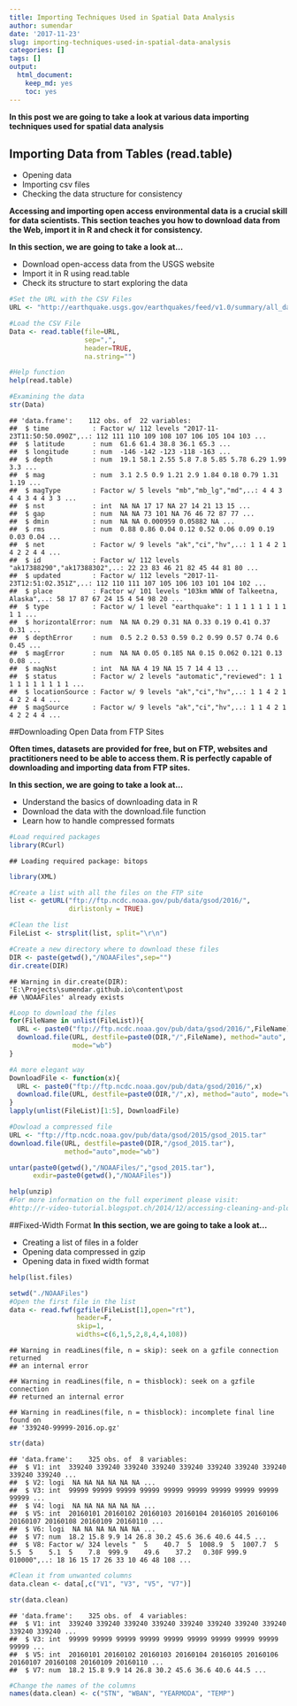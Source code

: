```yaml
---
title: Importing Techniques Used in Spatial Data Analysis
author: sumendar
date: '2017-11-23'
slug: importing-techniques-used-in-spatial-data-analysis
categories: []
tags: []
output: 
  html_document: 
    keep_md: yes
    toc: yes
---
```


**In this post we are going to take a look at various data importing techniques used for spatial data analysis**

## Importing Data from Tables (read.table)

* Opening data
* Importing csv files
* Checking the data structure for consistency

**Accessing and importing open access environmental data is a crucial skill for data scientists. This section teaches you how to download data from the Web, import it in R and check it for consistency.**

**In this section, we are going to take a look at...**

* Download open-access data from the USGS website
* Import it in R using read.table
* Check its structure to start exploring the data





```r
#Set the URL with the CSV Files
URL <- "http://earthquake.usgs.gov/earthquakes/feed/v1.0/summary/all_day.csv"
```


```r
#Load the CSV File
Data <- read.table(file=URL, 
                   sep=",", 
                   header=TRUE, 
                   na.string="")
```


```r
#Help function
help(read.table)
```


```r
#Examining the data
str(Data)
```

```
## 'data.frame':	112 obs. of  22 variables:
##  $ time           : Factor w/ 112 levels "2017-11-23T11:50:50.090Z",..: 112 111 110 109 108 107 106 105 104 103 ...
##  $ latitude       : num  61.6 61.4 38.8 36.1 65.3 ...
##  $ longitude      : num  -146 -142 -123 -118 -163 ...
##  $ depth          : num  19.1 58.1 2.55 5.8 7.8 5.85 5.78 6.29 1.99 3.3 ...
##  $ mag            : num  3.1 2.5 0.9 1.21 2.9 1.84 0.18 0.79 1.31 1.19 ...
##  $ magType        : Factor w/ 5 levels "mb","mb_lg","md",..: 4 4 3 4 4 3 4 4 3 3 ...
##  $ nst            : int  NA NA 17 17 NA 27 14 21 13 15 ...
##  $ gap            : num  NA NA 73 101 NA 76 46 72 87 77 ...
##  $ dmin           : num  NA NA 0.000959 0.05882 NA ...
##  $ rms            : num  0.88 0.86 0.04 0.12 0.52 0.06 0.09 0.19 0.03 0.04 ...
##  $ net            : Factor w/ 9 levels "ak","ci","hv",..: 1 1 4 2 1 4 2 2 4 4 ...
##  $ id             : Factor w/ 112 levels "ak17388290","ak17388302",..: 22 23 83 46 21 82 45 44 81 80 ...
##  $ updated        : Factor w/ 112 levels "2017-11-23T12:51:02.351Z",..: 112 110 111 107 105 106 103 101 104 102 ...
##  $ place          : Factor w/ 101 levels "103km WNW of Talkeetna, Alaska",..: 58 17 87 67 24 15 4 54 98 20 ...
##  $ type           : Factor w/ 1 level "earthquake": 1 1 1 1 1 1 1 1 1 1 ...
##  $ horizontalError: num  NA NA 0.29 0.31 NA 0.33 0.19 0.41 0.37 0.31 ...
##  $ depthError     : num  0.5 2.2 0.53 0.59 0.2 0.99 0.57 0.74 0.6 0.45 ...
##  $ magError       : num  NA NA 0.05 0.185 NA 0.15 0.062 0.121 0.13 0.08 ...
##  $ magNst         : int  NA NA 4 19 NA 15 7 14 4 13 ...
##  $ status         : Factor w/ 2 levels "automatic","reviewed": 1 1 1 1 1 1 1 1 1 1 ...
##  $ locationSource : Factor w/ 9 levels "ak","ci","hv",..: 1 1 4 2 1 4 2 2 4 4 ...
##  $ magSource      : Factor w/ 9 levels "ak","ci","hv",..: 1 1 4 2 1 4 2 2 4 4 ...
```

##Downloading Open Data from FTP Sites 

**Often times, datasets are provided for free, but on FTP, websites and practitioners need to be able to access them. R is perfectly capable of downloading and importing data from FTP sites.**

**In this section, we are going to take a look at...**

* Understand the basics of downloading data in R
* Download the data with the download.file function
* Learn how to handle compressed formats


```r
#Load required packages
library(RCurl)
```

```
## Loading required package: bitops
```

```r
library(XML)
```



```r
#Create a list with all the files on the FTP site
list <- getURL("ftp://ftp.ncdc.noaa.gov/pub/data/gsod/2016/", 
               dirlistonly = TRUE) 
```


```r
#Clean the list 
FileList <- strsplit(list, split="\r\n")
```


```r
#Create a new directory where to download these files
DIR <- paste(getwd(),"/NOAAFiles",sep="")
dir.create(DIR)
```

```
## Warning in dir.create(DIR): 'E:\Projects\sumendar.github.io\content\post
## \NOAAFiles' already exists
```



```r
#Loop to download the files
for(FileName in unlist(FileList)){
  URL <- paste0("ftp://ftp.ncdc.noaa.gov/pub/data/gsod/2016/",FileName)
  download.file(URL, destfile=paste0(DIR,"/",FileName), method="auto", 
                mode="wb")
}
```


```r
#A more elegant way
DownloadFile <- function(x){
  URL <- paste0("ftp://ftp.ncdc.noaa.gov/pub/data/gsod/2016/",x)
  download.file(URL, destfile=paste0(DIR,"/",x), method="auto", mode="wb")
}
lapply(unlist(FileList)[1:5], DownloadFile)
```


```r
#Dowload a compressed file
URL <- "ftp://ftp.ncdc.noaa.gov/pub/data/gsod/2015/gsod_2015.tar"
download.file(URL, destfile=paste0(DIR,"/gsod_2015.tar"),
              method="auto",mode="wb")

untar(paste0(getwd(),"/NOAAFiles/","gsod_2015.tar"), 
      exdir=paste0(getwd(),"/NOAAFiles"))
```



```r
help(unzip)
#For more information on the full experiment please visit:
#http://r-video-tutorial.blogspot.ch/2014/12/accessing-cleaning-and-plotting-noaa.html
```

##Fixed-Width Format
**In this section, we are going to take a look at...**

* Creating a list of files in a folder
* Opening data compressed in gzip
* Opening data in fixed width format




```r
help(list.files)
```


```r
setwd("./NOAAFiles")
#Open the first file in the list
data <- read.fwf(gzfile(FileList[1],open="rt"),
                 header=F,
                 skip=1,
                 widths=c(6,1,5,2,8,4,4,108))
```

```
## Warning in readLines(file, n = skip): seek on a gzfile connection returned
## an internal error
```

```
## Warning in readLines(file, n = thisblock): seek on a gzfile connection
## returned an internal error
```

```
## Warning in readLines(file, n = thisblock): incomplete final line found on
## '339240-99999-2016.op.gz'
```


```r
str(data)
```

```
## 'data.frame':	325 obs. of  8 variables:
##  $ V1: int  339240 339240 339240 339240 339240 339240 339240 339240 339240 339240 ...
##  $ V2: logi  NA NA NA NA NA NA ...
##  $ V3: int  99999 99999 99999 99999 99999 99999 99999 99999 99999 99999 ...
##  $ V4: logi  NA NA NA NA NA NA ...
##  $ V5: int  20160101 20160102 20160103 20160104 20160105 20160106 20160107 20160108 20160109 20160110 ...
##  $ V6: logi  NA NA NA NA NA NA ...
##  $ V7: num  18.2 15.8 9.9 14 26.8 30.2 45.6 36.6 40.6 44.5 ...
##  $ V8: Factor w/ 324 levels "  5    40.7  5  1008.9  5  1007.7  5    5.5  5    5.1  5    7.8  999.9    49.6    37.2   0.30F 999.9  010000",..: 18 16 15 17 26 33 10 46 48 108 ...
```



```r
#Clean it from unwanted columns
data.clean <- data[,c("V1", "V3", "V5", "V7")]
```


```r
str(data.clean)
```

```
## 'data.frame':	325 obs. of  4 variables:
##  $ V1: int  339240 339240 339240 339240 339240 339240 339240 339240 339240 339240 ...
##  $ V3: int  99999 99999 99999 99999 99999 99999 99999 99999 99999 99999 ...
##  $ V5: int  20160101 20160102 20160103 20160104 20160105 20160106 20160107 20160108 20160109 20160110 ...
##  $ V7: num  18.2 15.8 9.9 14 26.8 30.2 45.6 36.6 40.6 44.5 ...
```



```r
#Change the names of the columns
names(data.clean) <- c("STN", "WBAN", "YEARMODA", "TEMP")
```





